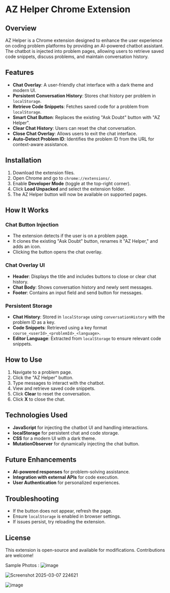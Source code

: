 # AZ Helper Chrome Extension

## Overview
AZ Helper is a Chrome extension designed to enhance the user experience on coding problem platforms by providing an AI-powered chatbot assistant. The chatbot is injected into problem pages, allowing users to retrieve saved code snippets, discuss problems, and maintain conversation history.

## Features
- **Chat Overlay**: A user-friendly chat interface with a dark theme and modern UI.
- **Persistent Conversation History**: Stores chat history per problem in `localStorage`.
- **Retrieve Code Snippets**: Fetches saved code for a problem from `localStorage`.
- **Smart Chat Button**: Replaces the existing "Ask Doubt" button with "AZ Helper".
- **Clear Chat History**: Users can reset the chat conversation.
- **Close Chat Overlay**: Allows users to exit the chat interface.
- **Auto-Detect Problem ID**: Identifies the problem ID from the URL for context-aware assistance.

## Installation
1. Download the extension files.
2. Open Chrome and go to `chrome://extensions/`.
3. Enable **Developer Mode** (toggle at the top-right corner).
4. Click **Load Unpacked** and select the extension folder.
5. The AZ Helper button will now be available on supported pages.

## How It Works
### **Chat Button Injection**
- The extension detects if the user is on a problem page.
- It clones the existing "Ask Doubt" button, renames it "AZ Helper," and adds an icon.
- Clicking the button opens the chat overlay.

### **Chat Overlay UI**
- **Header**: Displays the title and includes buttons to close or clear chat history.
- **Chat Body**: Shows conversation history and newly sent messages.
- **Footer**: Contains an input field and send button for messages.

### **Persistent Storage**
- **Chat History**: Stored in `localStorage` using `conversationHistory` with the problem ID as a key.
- **Code Snippets**: Retrieved using a key format `course_<userId>_<problemId>_<language>`.
- **Editor Language**: Extracted from `localStorage` to ensure relevant code snippets.

## How to Use
1. Navigate to a problem page.
2. Click the "AZ Helper" button.
3. Type messages to interact with the chatbot.
4. View and retrieve saved code snippets.
5. Click **Clear** to reset the conversation.
6. Click **X** to close the chat.

## Technologies Used
- **JavaScript** for injecting the chatbot UI and handling interactions.
- **localStorage** for persistent chat and code storage.
- **CSS** for a modern UI with a dark theme.
- **MutationObserver** for dynamically injecting the chat button.

## Future Enhancements
- **AI-powered responses** for problem-solving assistance.
- **Integration with external APIs** for code execution.
- **User Authentication** for personalized experiences.

## Troubleshooting
- If the button does not appear, refresh the page.
- Ensure `localStorage` is enabled in browser settings.
- If issues persist, try reloading the extension.

## License
This extension is open-source and available for modifications. Contributions are welcome!


Sample Photos :
![image](https://github.com/user-attachments/assets/86bbf05e-f274-48a2-a763-9f669cb58f74)

![Screenshot 2025-03-07 224621](https://github.com/user-attachments/assets/6cbe21e5-6266-400a-880d-092cfc330f73)

![image](https://github.com/user-attachments/assets/8f3bf55f-61dd-4d38-8a33-35b9b500832c)

